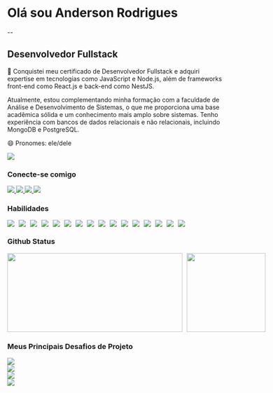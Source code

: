   <div>
    <h1><strong>Olá sou Anderson Rodrigues</strong></h1>
    -- <h2>Desenvolvedor Fullstack</h2>
        <div>
      <p>🌱 Conquistei meu certificado de Desenvolvedor Fullstack e adquiri expertise em tecnologias como JavaScript e Node.js, além de frameworks front-end como React.js e back-end como NestJS.</p>
        <p>Atualmente, estou complementando minha formação com a faculdade de Análise e Desenvolvimento de Sistemas, o que me proporciona uma base acadêmica sólida e um conhecimento mais amplo sobre sistemas. Tenho experiência com bancos de dados relacionais e não relacionais, incluindo MongoDB e PostgreSQL.</p>
      <p>😄 Pronomes: ele/dele</p>
    </div>
    <a href="https://andersonrodrigues.site" target="_blank">
      <img src="https://github.com/dev-anderson-rodrigues/dev-anderson-rodrigues/assets/127049907/51ba7445-79e3-482f-b19e-8dbbc04ff008">
    </a>
  </div>

### Conecte-se comigo
<div>
  <a href="https://instagram.com/dev.anderson.rodrigues" target="_blank">
    <img src="https://img.shields.io/badge/-Instagram-%23E4405F?style=for-the-badge&logo=instagram&logoColor=white">
  </a>
  <a href="mailto:andersoncassio2008@gmail.com" target="_blank">
    <img src="https://img.shields.io/badge/-Gmail-%23333?style=for-the-badge&logo=gmail&logoColor=white">
  </a>
  <a href="https://www.linkedin.com/in/dev-anderson-rodrigues" target="_blank">
    <img src="https://img.shields.io/badge/-LinkedIn-%230077B5?style=for-the-badge&logo=linkedin&logoColor=white">
  </a>
  <a href="https://andersonrodrigues.online" target="_blank">
    <img src="https://img.shields.io/badge/bio.link-000000?style=for-the-badge&logo=biolink&logoColor=white">
  </a>
</div>

### Habilidades
<div style="display: flex; flex-wrap: wrap; gap: 10px;">
  <img src="https://img.shields.io/badge/HTML-000?style=for-the-badge&logo=html5&logoColor=white">
  <img src="https://img.shields.io/badge/CSS3-000?style=for-the-badge&logo=css3&logoColor=white">
  <img src="https://img.shields.io/badge/JavaScript-000?style=for-the-badge&logo=javascript&logoColor=white">
  <img src="https://img.shields.io/badge/Insomnia-black?style=for-the-badge&logo=insomnia&logoColor=5849BE">
  <img src="https://img.shields.io/badge/Git-DD0031?style=for-the-badge&logo=git&logoColor=white">
  <img src="https://img.shields.io/badge/GitHub-DD0031?style=for-the-badge&logo=github&logoColor=white">
  <img src="https://img.shields.io/badge/nestjs-E0234E?style=for-the-badge&logo=nestjs&logoColor=white">
  <img src="https://img.shields.io/badge/TypeORM-ff0000?style=for-the-badge&logo=orm&logoColor=white">
  <img src="https://img.shields.io/badge/Jest-C21325?style=for-the-badge&logo=jest&logoColor=white">
  <img src="https://img.shields.io/badge/TypeScript-007ACC?style=for-the-badge&logo=typescript&logoColor=white">
  <img src="https://img.shields.io/badge/PostgreSQL-316192?style=for-the-badge&logo=postgresql&logoColor=white">
  <img src="https://img.shields.io/badge/Mongoose-00303f?style=for-the-badge&logo=mongoose&logoColor=white">
  <img src="https://img.shields.io/badge/Express.js-000000?style=for-the-badge&logo=express&logoColor=white">
  <img src="https://img.shields.io/badge/MongoDB-4EA94B?style=for-the-badge&logo=mongodb&logoColor=white">
  <img src="https://img.shields.io/badge/Swagger-85EA2D?style=for-the-badge&logo=Swagger&logoColor=white">
  <img src="https://img.shields.io/badge/Node.js-43853D?style=for-the-badge&logo=node.js&logoColor=white">
</div>

### Github Status
<div style="display: flex; flex-direction: row; gap: 10px;">
  <img width="400px" height="180px" src="https://github-readme-stats.vercel.app/api?username=dev-anderson-rodrigues&theme=transparent&bg_color=000&border_color=DD0031&show_icons=true&icon_color=DD0031&title_color=E94D5F&text_color=FFF"/>
  <img height="180px" src="https://github-readme-stats-git-masterrstaa-rickstaa.vercel.app/api/top-langs/?username=dev-anderson-rodrigues&layout=compact&bg_color=000&border_color=DD0031&title_color=E94D5F&text_color=FFF"/>
</div>

### Meus Principais Desafios de Projeto
<div style="display: flex; flex-direction: column;">
  <a href="https://github.com/dev-anderson-rodrigues/Culture-Power-backend-Node-Express">
    <img src="https://github-readme-stats.vercel.app/api/pin/?username=dev-anderson-rodrigues&repo=Culture-Power-backend-Node-Express&bg_color=000&border_color=DD0031&show_icons=true&icon_color=DD0031&title_color=E94D5F&text_color=FFF">
  </a>
  <a href="https://github.com/dev-anderson-rodrigues/Emocionometro-projeto-Frontend-Javascript-css-Html">
    <img src="https://github-readme-stats.vercel.app/api/pin/?username=dev-anderson-rodrigues&repo=Emocionometro-projeto-Frontend-Javascript-css-Html&bg_color=000&border_color=DD0031&show_icons=true&icon_color=DD0031&title_color=E94D5F&text_color=FFF">
  </a>
  <a href="https://github.com/dev-anderson-rodrigues/Project-MetaVagas-React-Fullstack">
    <img src="https://github-readme-stats.vercel.app/api/pin/?username=dev-anderson-rodrigues&repo=Project-MetaVagas-React-Fullstack&bg_color=000&border_color=DD0031&show_icons=true&icon_color=DD0031&title_color=E94D5F&text_color=FFF">
  </a>
  <a href="https://github.com/dev-anderson-rodrigues/Exercicios---Modulo-3-nestJS">
    <img src="https://github-readme-stats.vercel.app/api/pin/?username=dev-anderson-rodrigues&repo=Exercicios---Modulo-3-nestJS&bg_color=000&border_color=DD0031&show_icons=true&icon_color=DD0031&title_color=E94D5F&text_color=FFF">
  </a>
</div>
